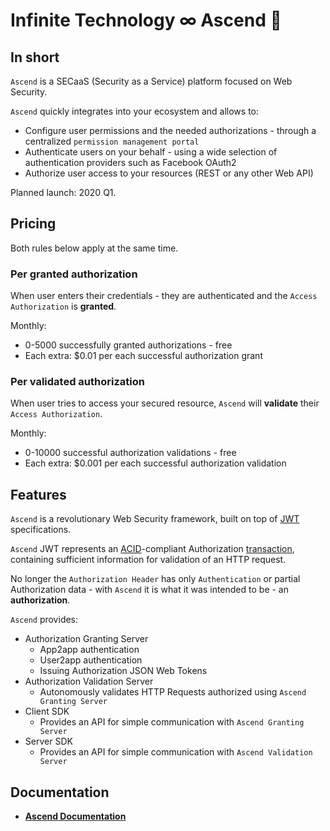 # Infinite Technology ∞ Ascend 🚀

## In short

`Ascend` is a SECaaS (Security as a Service) platform focused on Web Security.

`Ascend` quickly integrates into your ecosystem and allows to:

- Configure user permissions and the needed authorizations - through a centralized `permission management portal`
- Authenticate users on your behalf - using a wide selection of authentication providers such as Facebook OAuth2
- Authorize user access to your resources (REST or any other Web API)

Planned launch: 2020 Q1.

## Pricing

Both rules below apply at the same time.

### Per granted authorization

When user enters their credentials - they are authenticated and the `Access Authorization` is **granted**.

Monthly:
- 0-5000 successfully granted authorizations - free
- Each extra: $0.01 per each successful authorization grant 

### Per validated authorization

When user tries to access your secured resource, `Ascend` will **validate** their `Access Authorization`.

Monthly:
- 0-10000 successful authorization validations - free
- Each extra: $0.001 per each successful authorization validation

## Features

`Ascend` is a revolutionary Web Security framework, built on top of [JWT](https://en.wikipedia.org/wiki/JSON_Web_Token) specifications.

`Ascend` JWT represents an [ACID](https://www.ibm.com/support/knowledgecenter/en/SSGMCP_5.4.0/product-overview/acid.html)-compliant 
Authorization [transaction](https://en.wikipedia.org/wiki/Transaction), containing sufficient information for validation of an HTTP request.

No longer the `Authorization Header` has only `Authentication` or partial Authorization data - with `Ascend` it is what it was intended to be - an **authorization**. 

`Ascend` provides:

- Authorization Granting Server
    - App2app authentication
    - User2app authentication
    - Issuing Authorization JSON Web Tokens
- Authorization Validation Server
    - Autonomously validates HTTP Requests authorized using `Ascend Granting Server`
- Client SDK
    - Provides an API for simple communication with `Ascend Granting Server`
- Server SDK
    - Provides an API for simple communication with `Ascend Validation Server`

## Documentation

* [**Ascend Documentation**](https://github.com/INFINITE-TECHNOLOGY/ASCEND/wiki)